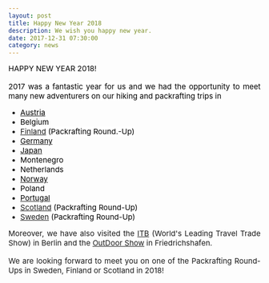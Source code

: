 ```yaml
---
layout: post
title: Happy New Year 2018
description: We wish you happy new year.
date: 2017-12-31 07:30:00
category: news
---
```

<div style="text-align: justify;"><span style="color:#000000"><span style="font-size:15px"><span style="background-color:#FFFFFF">HAPPY NEW YEAR&nbsp;2018!</span></span></span></div>

<div style="text-align: justify;">&nbsp;</div>

<div style="text-align: justify;"><span style="color:#000000"><span style="font-size:15px"><span style="background-color:#FFFFFF">2017 was a fantastic year for us and we had the opportunity to meet many new adventurers on our hiking and packrafting trips in</span></span></span></div>

<ul>
	<li style="text-align: justify;"><a class="validating" href="http://www.hikeventures.com/brand/"><span style="color:#000000"><span style="font-size:15px">Austria</span></span></a></li>
	<li style="text-align: justify;"><span style="color:#000000"><span style="font-size:15px">Belgium</span></span></li>
	<li style="text-align: justify;"><span style="font-size:15px"><span style="color:#000000"><span style="background-color:#FFFFFF"><a class="validating" href="http://www.hikeventures.com/finnish-packrafting-gathering-4/">Finland</a> (Packrafting Round.-Up)</span></span></span></li>
	<li style="text-align: justify;"><a class="validating" href="http://www.hikeventures.com/ITB-2017/"><span style="font-size:15px"><span style="color:#000000"><span style="background-color:#FFFFFF">Germany</span></span></span></a><span style="font-size:15px"><span style="color:#000000"><span style="background-color:#FFFFFF">&nbsp;</span></span></span></li>
	<li style="text-align: justify;"><a class="validating" href="http://www.hikeventures.com/Kushiro-River-Japan/"><span style="font-size:15px"><span style="color:#000000"><span style="background-color:#FFFFFF">Japan</span></span></span></a></li>
	<li style="text-align: justify;"><span style="font-size:15px"><span style="color:#000000"><span style="background-color:#FFFFFF">Montenegro</span></span></span></li>
	<li style="text-align: justify;"><span style="font-size:15px"><span style="color:#000000"><span style="background-color:#FFFFFF">Netherlands</span></span></span></li>
	<li style="text-align: justify;"><a class="validating" href="http://www.hikeventures.com/winter-camping-alta/"><span style="font-size:15px"><span style="color:#000000"><span style="background-color:#FFFFFF">Norway</span></span></span></a></li>
	<li style="text-align: justify;"><span style="font-size:15px"><span style="color:#000000"><span style="background-color:#FFFFFF">Poland</span></span></span></li>
	<li style="text-align: justify;"><a class="validating" href="http://www.hikeventures.com/packrafting-portugal/"><span style="font-size:15px"><span style="color:#000000"><span style="background-color:#FFFFFF">Portugal</span></span></span></a></li>
	<li style="text-align: justify;"><span style="font-size:15px"><span style="color:#000000"><span style="background-color:#FFFFFF"><a class="validating" href="http://www.hikeventures.com/Aviemore-Part-1/">Scotland</a> (Packrafting Round-Up)</span></span></span></li>
	<li style="text-align: justify;"><span style="font-size:15px"><span style="color:#000000"><span style="background-color:#FFFFFF"><a class="validating" href="http://www.hikeventures.com/swedish-packrafting-round-up-2017/">Sweden</a> (Packrafting Round-Up)</span></span></span></li>
</ul>

<div style="text-align: justify;"><span style="font-size:15px">Moreover, we&nbsp;have also visited the <a class="validating" href="http://www.hikeventures.com/ITB-2017/">ITB</a> (World&#39;s Leading Travel Trade Show) in Berlin and the <a class="validating" href="http://www.hikeventures.com/Bushcraft-Essentials-2-OutDoorShow-2017/">OutDoor Show</a> in Friedrichshafen.&nbsp;</span></div>

<div style="text-align: justify;">&nbsp;</div>

<div style="text-align: justify;"><span style="font-size:15px">We are looking forward to meet you on one of the Packrafting Round-Ups in Sweden, Finland or Scotland in 2018!</span></div>
